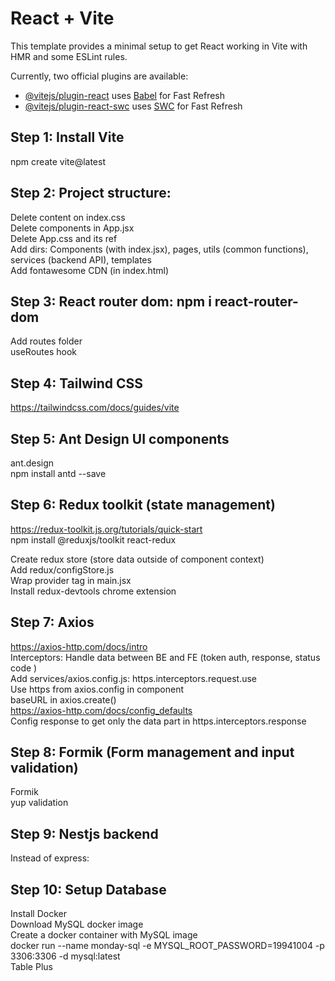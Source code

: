 # React + Vite

This template provides a minimal setup to get React working in Vite with HMR and some ESLint rules.

Currently, two official plugins are available:

- [@vitejs/plugin-react](https://github.com/vitejs/vite-plugin-react/blob/main/packages/plugin-react/README.md) uses [Babel](https://babeljs.io/) for Fast Refresh
- [@vitejs/plugin-react-swc](https://github.com/vitejs/vite-plugin-react-swc) uses [SWC](https://swc.rs/) for Fast Refresh

## Step 1: Install Vite

npm create vite@latest

## Step 2: Project structure:

Delete content on index.css <br/>
Delete components in App.jsx <br/>
Delete App.css and its ref <br/>
Add dirs: Components (with index.jsx), pages, utils (common functions), services (backend API), templates <br/>
Add fontawesome CDN (in index.html) <br/>

## Step 3: React router dom: npm i react-router-dom

Add routes folder <br/>
useRoutes hook

## Step 4: Tailwind CSS

https://tailwindcss.com/docs/guides/vite

## Step 5: Ant Design UI components

ant.design <br/>
npm install antd --save

## Step 6: Redux toolkit (state management)

https://redux-toolkit.js.org/tutorials/quick-start <br/>
npm install @reduxjs/toolkit react-redux

Create redux store (store data outside of component context) <br/>
Add redux/configStore.js <br/>
Wrap provider tag in main.jsx <br/>
Install redux-devtools chrome extension <br/>

## Step 7: Axios

https://axios-http.com/docs/intro <br />
Interceptors: Handle data between BE and FE (token auth, response, status code ) <br/>
Add services/axios.config.js: https.interceptors.request.use <br/>
Use https from axios.config in component <br/>
baseURL in axios.create() <br/>
https://axios-http.com/docs/config_defaults <br />
Config response to get only the data part in https.interceptors.response <br/>

## Step 8: Formik (Form management and input validation)

Formik <br/>
yup validation <br/>

## Step 9: Nestjs backend

Instead of express:

## Step 10: Setup Database

Install Docker <br/>
Download MySQL docker image <br/>
Create a docker container with MySQL image <br/>
docker run --name monday-sql -e MYSQL_ROOT_PASSWORD=19941004 -p 3306:3306 -d mysql:latest <br/>
Table Plus <br/>
